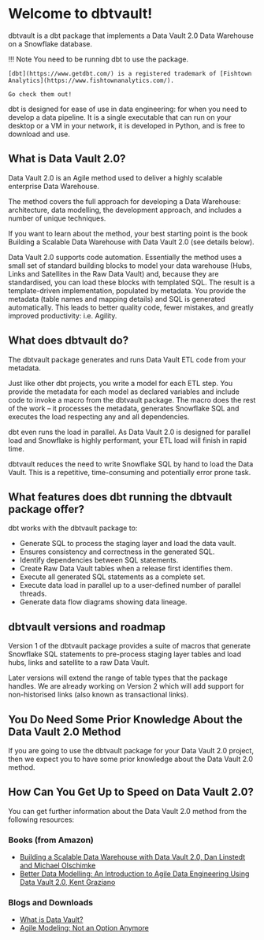 # Welcome to dbtvault!
dbtvault is a dbt package that implements a Data Vault 2.0 Data Warehouse on a Snowflake database.

!!! Note
    You need to be running dbt to use the package.
    
    [dbt](https://www.getdbt.com/) is a registered trademark of [Fishtown Analytics](https://www.fishtownanalytics.com/).
    
    Go check them out!

dbt is designed for ease of use in data engineering: for when you need to develop a data pipeline. It is a single executable that can run on your desktop or a VM in your network, it is developed in Python, and is free to download and use.

## What is Data Vault 2.0?
Data Vault 2.0 is an Agile method used to deliver a highly scalable enterprise Data Warehouse. 

The method covers the full approach for developing a Data Warehouse: architecture, data modelling, the development approach, and includes a number of unique techniques. 

If you want to learn about the method, your best starting point is the book Building a Scalable Data Warehouse with Data Vault 2.0 (see details below).

Data Vault 2.0 supports code automation. 
Essentially the method uses a small set of standard building blocks to model your data warehouse (Hubs, Links and Satellites in the Raw Data Vault) and, because they are standardised, you can load these blocks with templated SQL. The result is a template-driven implementation, populated by metadata. You provide the metadata (table names and mapping details) and SQL is generated automatically. This leads to better quality code, fewer mistakes, and greatly improved productivity: i.e. Agility.

## What does dbtvault do?
The dbtvault package generates and runs Data Vault ETL code from your metadata. 

Just like other dbt projects, you write a model for each ETL step. You provide the metadata for each model as declared variables and include code to invoke a macro from the dbtvault package. 
The macro does the rest of the work – it processes the metadata, generates Snowflake SQL and executes the load respecting any and all dependencies. 

dbt even runs the load in parallel. As Data Vault 2.0 is designed for parallel load and Snowflake is highly performant, your ETL load will finish in rapid time. 

dbtvault reduces the need to write Snowflake SQL by hand to load the Data Vault. This is a repetitive, time-consuming and potentially error prone task.


## What features does dbt running the dbtvault package offer?
dbt works with the dbtvault package to:

- Generate SQL to process the staging layer and load the data vault.
- Ensures consistency and correctness in the generated SQL.
- Identify dependencies between SQL statements.
- Create Raw Data Vault tables when a release first identifies them.
- Execute all generated SQL statements as a complete set.
- Execute data load in parallel up to a user-defined number of parallel threads.
- Generate data flow diagrams showing data lineage.

## dbtvault versions and roadmap

Version 1 of the dbtvault package provides a suite of macros that generate Snowflake SQL statements to pre-process staging layer tables and load hubs, links and satellite to a raw Data Vault.

Later versions will extend the range of table types that the package handles. We are already working on Version 2 which will add support for non-historised links (also known as transactional links).

## You Do Need Some Prior Knowledge About the Data Vault 2.0 Method
If you are going to use the dbtvault package for your Data Vault 2.0 project, then we expect you to have some prior knowledge about the Data Vault 2.0 method.


## How Can You Get Up to Speed on Data Vault 2.0?
You can get further information about the Data Vault 2.0 method from the following resources:

### Books (from Amazon)

- [Building a Scalable Data Warehouse with Data Vault 2.0, Dan Linstedt and Michael Olschimke](https://www.amazon.co.uk/Building-Scalable-Data-Warehouse-Vault-ebook/dp/B015KKYFGO/)
- [Better Data Modelling: An Introduction to Agile Data Engineering Using Data Vault 2.0, Kent Graziano](https://www.amazon.co.uk/Better-Data-Modeling-Introduction-Engineering-ebook/dp/B018BREV1C)

### Blogs and Downloads

- [What is Data Vault?](www.data-vault.co.uk/what-is-data-vault/)
- [Agile Modeling: Not an Option Anymore](https://www.vertabelo.com/blog/data-vault-series-agile-modeling-not-an-option-anymore/)
